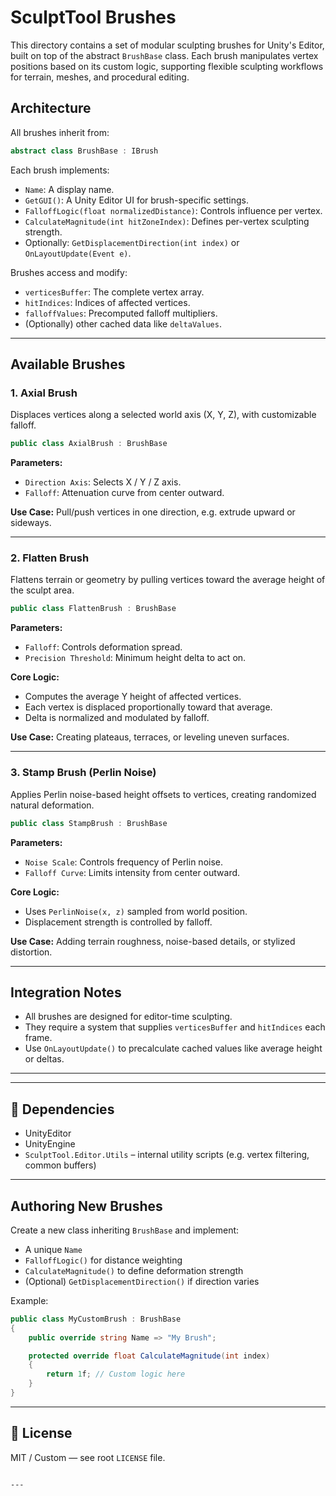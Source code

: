# SculptTool Brushes

This directory contains a set of modular sculpting brushes for Unity's Editor, built on top of the abstract `BrushBase` class. Each brush manipulates vertex positions based on its custom logic, supporting flexible sculpting workflows for terrain, meshes, and procedural editing.

## Architecture

All brushes inherit from:

```csharp
abstract class BrushBase : IBrush
````

Each brush implements:

* `Name`: A display name.
* `GetGUI()`: A Unity Editor UI for brush-specific settings.
* `FalloffLogic(float normalizedDistance)`: Controls influence per vertex.
* `CalculateMagnitude(int hitZoneIndex)`: Defines per-vertex sculpting strength.
* Optionally: `GetDisplacementDirection(int index)` or `OnLayoutUpdate(Event e)`.

Brushes access and modify:

* `verticesBuffer`: The complete vertex array.
* `hitIndices`: Indices of affected vertices.
* `falloffValues`: Precomputed falloff multipliers.
* (Optionally) other cached data like `deltaValues`.

---

## Available Brushes

### 1. **Axial Brush**

Displaces vertices along a selected world axis (X, Y, Z), with customizable falloff.

```csharp
public class AxialBrush : BrushBase
```

**Parameters:**

* `Direction Axis`: Selects X / Y / Z axis.
* `Falloff`: Attenuation curve from center outward.

**Use Case:** Pull/push vertices in one direction, e.g. extrude upward or sideways.

---

### 2. **Flatten Brush**

Flattens terrain or geometry by pulling vertices toward the average height of the sculpt area.

```csharp
public class FlattenBrush : BrushBase
```

**Parameters:**

* `Falloff`: Controls deformation spread.
* `Precision Threshold`: Minimum height delta to act on.

**Core Logic:**

* Computes the average Y height of affected vertices.
* Each vertex is displaced proportionally toward that average.
* Delta is normalized and modulated by falloff.

**Use Case:** Creating plateaus, terraces, or leveling uneven surfaces.

---

### 3. **Stamp Brush (Perlin Noise)**

Applies Perlin noise-based height offsets to vertices, creating randomized natural deformation.

```csharp
public class StampBrush : BrushBase
```

**Parameters:**

* `Noise Scale`: Controls frequency of Perlin noise.
* `Falloff Curve`: Limits intensity from center outward.

**Core Logic:**

* Uses `PerlinNoise(x, z)` sampled from world position.
* Displacement strength is controlled by falloff.

**Use Case:** Adding terrain roughness, noise-based details, or stylized distortion.

---

## Integration Notes

* All brushes are designed for editor-time sculpting.
* They require a system that supplies `verticesBuffer` and `hitIndices` each frame.
* Use `OnLayoutUpdate()` to precalculate cached values like average height or deltas.

---

<!-- ## Directory Structure

```
Brushes/
├── AxialBrush.cs
├── FlattenBrush.cs
├── StampBrush.cs
└── BrushBase.cs
``` -->

---

## 🔧 Dependencies

* UnityEditor
* UnityEngine
* `SculptTool.Editor.Utils` – internal utility scripts (e.g. vertex filtering, common buffers)

---

## Authoring New Brushes

Create a new class inheriting `BrushBase` and implement:

* A unique `Name`
* `FalloffLogic()` for distance weighting
* `CalculateMagnitude()` to define deformation strength
* (Optional) `GetDisplacementDirection()` if direction varies

Example:

```csharp
public class MyCustomBrush : BrushBase
{
    public override string Name => "My Brush";

    protected override float CalculateMagnitude(int index)
    {
        return 1f; // Custom logic here
    }
}
```

---

## 📝 License

MIT / Custom — see root `LICENSE` file.

```

---
